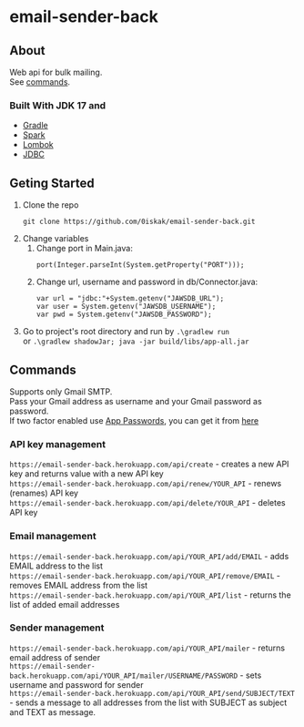 # email-sender-back
## About
Web api for bulk mailing. \
See [commands](url).
### Built With JDK 17 and
* [Gradle](https://gradle.org/)
* [Spark](https://sparkjava.com/)
* [Lombok](https://projectlombok.org/)
* [JDBC](https://dev.mysql.com/downloads/connector/j/)
## Geting Started
1. Clone the repo 
    ```
    git clone https://github.com/0iskak/email-sender-back.git
    ```
2. Change variables
    1.  Change port in Main.java:
        ```
        port(Integer.parseInt(System.getProperty("PORT")));
        ```
    2. Change url, username and password in db/Connector.java:
        ```
        var url = "jdbc:"+System.getenv("JAWSDB_URL");
        var user = System.getenv("JAWSDB_USERNAME");
        var pwd = System.getenv("JAWSDB_PASSWORD");
        ```
3. Go to project's root directory and run by `.\gradlew run` \
or `.\gradlew shadowJar; java -jar build/libs/app-all.jar`
## Commands
Supports only Gmail SMTP. \
Pass your Gmail address as username and your Gmail password as password. \
If two factor enabled use [App Passwords](https://support.google.com/accounts/answer/185833), you can get it from [here](https://myaccount.google.com/apppasswords)
### API key management
`https://email-sender-back.herokuapp.com/api/create` - creates a new API key and returns value with a new API key \
`https://email-sender-back.herokuapp.com/api/renew/YOUR_API` - renews (renames) API key \
`https://email-sender-back.herokuapp.com/api/delete/YOUR_API` - deletes API key
### Email management
`https://email-sender-back.herokuapp.com/api/YOUR_API/add/EMAIL` - adds EMAIL address to the list \
`https://email-sender-back.herokuapp.com/api/YOUR_API/remove/EMAIL` - removes EMAIL address from the list \
`https://email-sender-back.herokuapp.com/api/YOUR_API/list` - returns the list of added email addresses
### Sender management
`https://email-sender-back.herokuapp.com/api/YOUR_API/mailer` - returns email address of sender \
`https://email-sender-back.herokuapp.com/api/YOUR_API/mailer/USERNAME/PASSWORD` - sets username and password for sender \
`https://email-sender-back.herokuapp.com/api/YOUR_API/send/SUBJECT/TEXT` - sends a message to all addresses from the list with SUBJECT as subject and TEXT as message.

